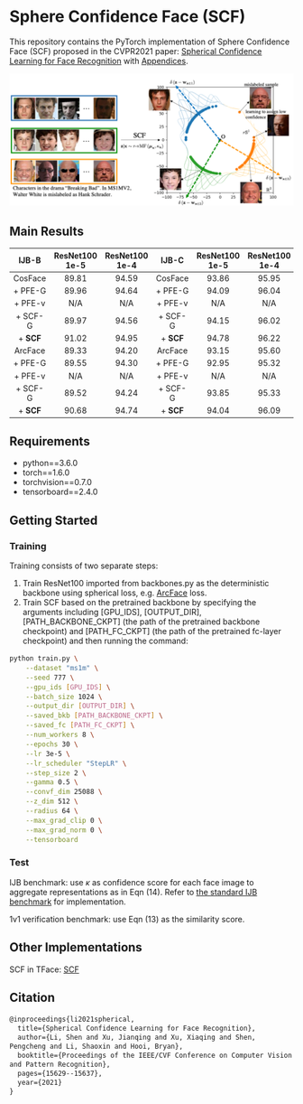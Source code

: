# Sphere Confidence Face (SCF)

This repository contains the PyTorch implementation of Sphere Confidence Face (SCF) proposed in the CVPR2021 paper: [Spherical Confidence Learning for Face Recognition](https://openaccess.thecvf.com/content/CVPR2021/papers/Li_Spherical_Confidence_Learning_for_Face_Recognition_CVPR_2021_paper.pdf) with [Appendices](https://openaccess.thecvf.com/content/CVPR2021/supplemental/Li_Spherical_Confidence_Learning_CVPR_2021_supplemental.pdf).

<p align="center">
   <img src="scf_illustr.png" title="roc" width="850" />
</p>

## Main Results
|    IJB-B    | ResNet100 1e-5 | ResNet100 1e-4  |    IJB-C    | ResNet100 1e-5 | ResNet100 1e-4  |
| :------------: | :--------------: | :------: | :------------: | :--------------: | :------: |
| CosFace |       89.81       | 94.59  | CosFace |       93.86       | 95.95  |
| + PFE-G |       89.96       | 94.64  | + PFE-G |       94.09       | 96.04  |
| + PFE-v  |      N/A       |  N/A  |  + PFE-v  |      N/A       |  N/A  |
| + SCF-G  |       89.97       | 94.56  |  + SCF-G  |       94.15       | 96.02  |
| + **SCF**     |       91.02      | 94.95  |  + **SCF**     |       94.78     | 96.22  |
| ArcFace |       89.33       | 94.20  | ArcFace |       93.15       | 95.60  |
| + PFE-G |       89.55       | 94.30  |  + PFE-G |       92.95       | 95.32 |
| + PFE-v  |      N/A       |  N/A  |  + PFE-v  |      N/A       |  N/A  |
| + SCF-G  |       89.52       | 94.24  |  + SCF-G  |       93.85       | 95.33  |
| + **SCF**     |       90.68      | 94.74  |  + **SCF**     |       94.04      | 96.09  |

## Requirements
* python==3.6.0
* torch==1.6.0
* torchvision==0.7.0
* tensorboard==2.4.0

## Getting Started
### Training
Training consists of two separate steps:
1. Train ResNet100 imported from backbones.py as the deterministic backbone using spherical loss, e.g. [ArcFace](https://github.com/deepinsight/insightface/tree/master/recognition/arcface_torch) loss.
2. Train SCF based on the pretrained backbone by specifying the arguments including [GPU_IDS], [OUTPUT_DIR], [PATH_BACKBONE_CKPT] (the path of the pretrained backbone checkpoint) and [PATH_FC_CKPT] (the path of the pretrained fc-layer checkpoint) and then running the command:

``` bash
python train.py \
    --dataset "ms1m" \
    --seed 777 \
    --gpu_ids [GPU_IDS] \
    --batch_size 1024 \
    --output_dir [OUTPUT_DIR] \
    --saved_bkb [PATH_BACKBONE_CKPT] \
    --saved_fc [PATH_FC_CKPT] \
    --num_workers 8 \
    --epochs 30 \
    --lr 3e-5 \
    --lr_scheduler "StepLR" \
    --step_size 2 \
    --gamma 0.5 \
    --convf_dim 25088 \
    --z_dim 512 \
    --radius 64 \
    --max_grad_clip 0 \
    --max_grad_norm 0 \
    --tensorboard
```

### Test

IJB benchmark: use $\kappa$ as confidence score for each face image to aggregate representations as in Eqn (14). Refer to [the standard IJB benchmark](https://github.com/deepinsight/insightface/tree/master/recognition/_evaluation_/ijb) for implementation.

1v1 verification benchmark: use Eqn (13) as the similarity score.

## Other Implementations
SCF in TFace: [SCF](https://github.com/Tencent/TFace/tree/master/tasks/scf)

## Citation
```
@inproceedings{li2021spherical,
  title={Spherical Confidence Learning for Face Recognition},
  author={Li, Shen and Xu, Jianqing and Xu, Xiaqing and Shen, Pengcheng and Li, Shaoxin and Hooi, Bryan},
  booktitle={Proceedings of the IEEE/CVF Conference on Computer Vision and Pattern Recognition},
  pages={15629--15637},
  year={2021}
}
```
